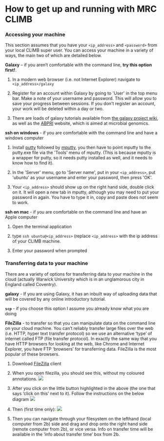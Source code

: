 # How to get up and running with MRC CLIMB

### Accessing your machine

This section assumes that you have your `<ip_address>` and `<password>` from your local CLIMB super user. You can access your machine in a variety of ways, the main two of which are detailed below. 

**Galaxy** – if you aren’t comfortable with the command line, **try this option first!**.

1. In a modern web browser (i.e. not Internet Explorer) navigate to `<ip_address>/galaxy`

2. Register for an account within Galaxy by going to 'User' in the top menu bar. Make a note of your username and password. This will allow you to save your progress between sessions. If you don't register an account, your work will be deleted within a day or two.

3. There are loads of galaxy tutorials available from [the galaxy project wiki], as well as the [ABPRI] website, which is aimed at microbial genomics.

**ssh on windows** - if you are comfortable with the command line and have a windows computer

1. Install [putty] followed by [mputty], you then have to point mputty to the putty.exe file via the 'Tools' menu of mputty. (This is because mputty is a wrapper for putty, so it needs putty installed as well, and it needs to know how to find it).

2. In the 'Server' menu, go to 'Server name', put in your `<ip_address>`, put 'ubuntu' as your username and enter your password, then press 'OK'.

3. Your `<ip_address>` should show up on the right hand side, double click on it. It will open a new tab in mputty, although you may need to put your password in again. You have to type it in, copy and paste does not seem to work.

**ssh on mac** - if you are comfortable on the command line and have an Apple computer

1. Open the terminal application

2. type `ssh ubuntu@<ip_address>` (replace `<ip_address>` with the ip address of your CLIMB machine.

3. Enter your password when prompted

### Transferring data to your machine

There are a variety of options for transferring data to your machine in the cloud (actually Warwick University which is in an unglamorous city in England called Coventry).

**galaxy** - If you are using Galaxy, it has an inbuilt way of uploading data that will be covered by any online introductory tutorial.

**`scp`**  - if you choose this option I assume you already know what you are doing

**FileZilla** - to transfer so that you can manipulate data on the command line on your cloud machine. You can’t reliably transfer large files over the web (i.e. HTTP, hyper text transfer protocol) so we use an alternative ‘type’ of internet called FTP (file transfer protocol). In exactly the same way that you have HTTP browsers for looking at the web, like Chrome and Internet Explorer, you have FTP ‘browsers’ for transferring data. FileZilla is the most popular of these browsers.

1. Download [FileZilla] client

2. When you open filezilla, you should see this, without my coloured annotations. ![](https://dl.dropboxusercontent.com/u/24396862/fz1.png)

3. After you click on the little button highlighted in the above (the one that says ‘click on this’ next to it). Follow the instructions on the below diagram ![](https://dl.dropboxusercontent.com/u/24396862/fz2.png)

4. Then (first time only): ![](https://dl.dropboxusercontent.com/u/24396862/fz3.png)

5. Then you can navigate through your filesystem on the lefthand (local computer from 2b) side and drag and drop onto the right hand side (remote computer from 2b), or vice versa. Info on transfer time will be available in the ‘info about transfer time’ box from 2b.



[the galaxy project wiki]: https://wiki.galaxyproject.org/Learn
[ABPRI]: http://sepsis-omics.github.io/tutorials/
[putty]: http://www.putty.org/
[mputty]: http://ttyplus.com/multi-tabbed-putty/
[FileZilla]: https://filezilla-project.org/
